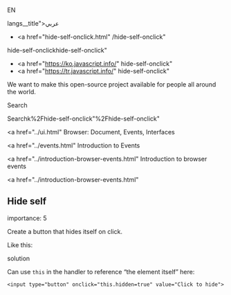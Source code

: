 EN

langs\_\_title">عربي</span></a>

-   <a href="hide-self-onclick.html"
    /hide-self-onclick"

hide-self-onclickhide-self-onclick"

<!-- -->

-   <a href="https://ko.javascript.info/"
    hide-self-onclick"
-   <a href="https://tr.javascript.info/"
    hide-self-onclick"

We want to make this open-source project available for people all around the world.

Search

Searchk%2Fhide-self-onclick"%2Fhide-self-onclick" </a>

<a href="../ui.html" Browser: Document, Events, Interfaces</span></a>

<a href="../events.html" Introduction to Events</span></a>

<a href="../introduction-browser-events.html" Introduction to browser events</span></a>

<a href="../introduction-browser-events.html"

## Hide self

<span class="task__importance" title="How important is the task, from 1 to 5">importance: 5</span>

Create a button that hides itself on click.

Like this:

solution

Can use `this` in the handler to reference “the element itself” here:

<a href="hide-self-onclick.html#" class="toolbar__button toolbar__button_run" title="show"></a>

<a href="hide-self-onclick.html#" class="toolbar__button toolbar__button_edit" title="open in sandbox"></a>

    <input type="button" onclick="this.hidden=true" value="Click to hide">
